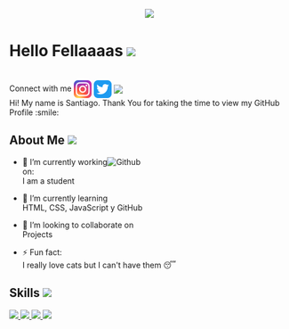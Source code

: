 <p align="center">
    <img width="500" src="https://media4.giphy.com/media/v1.Y2lkPTc5MGI3NjExcmhrcm9oc3dyaXQ2ZG5taHZsbGZnbGdhdTl5Z3Fwc2ZnbXBzOW4zMSZlcD12MV9pbnRlcm5hbF9naWZfYnlfaWQmY3Q9Zw/WmkEhAIyWfpm1vdVcg/giphy.gif">
</p>

<h1> Hello Fellaaaas <img src = "https://raw.githubusercontent.com/MartinHeinz/MartinHeinz/master/wave.gif" width = 30px> </h1>
<p align='center'>
</p>
<br
<h2> Connect with me
<a href = 'https://www.instagram.com/sxnty.og/'> <img width = '32px' align= 'center' src="https://github.com/tandpfun/skill-icons/blob/main/icons/Instagram.svg"/></a> 
<a href = 'https://x.com/AtentadoVisual'> <img width = '32px' align= 'center' src="https://github.com/tandpfun/skill-icons/blob/main/icons/Twitter.svg"/></a> 
<a href = santiagoog2004@gmail.com> <img width = '32px' align= 'center' src="https://raw.githubusercontent.com/rahulbanerjee26/githubAboutMeGenerator/main/icons/medium.svg"/></a>
  

<div size='20px'> Hi! My name is Santiago. Thank You for taking the time to view my GitHub Profile :smile: 
</div>

<h2> About Me <img src ="https://media1.giphy.com/media/v1.Y2lkPTc5MGI3NjExcXFpYXhxdWRuOHN1NTU3Z3lwM292dnRxNGh4bW1idjA1eGNpZDV4aiZlcD12MV9pbnRlcm5hbF9naWZfYnlfaWQmY3Q9cw/13xxoHrXk4Rrdm/giphy.gif" width = 100px></h2>

<img width="65%" align="right" alt="Github" src="https://media0.giphy.com/media/v1.Y2lkPTc5MGI3NjExYng4ZXRuM2JhZXRvOHVkbDRxZmxhOXZ2dG8wbWhzdWt0bjBzb210eSZlcD12MV9pbnRlcm5hbF9naWZfYnlfaWQmY3Q9Zw/TTedQxhzd5T4A/giphy.gif" />

- 🔭 I’m currently working on:  <br> I am a student
  
- 🌱 I’m currently learning <br> HTML, CSS, JavaScript y GitHub
  
- 👯 I’m looking to collaborate on <br> Projects
  
- ⚡ Fun fact: <br> I really love cats but I can't have them :sleeping:

<h2> Skills <img src = "https://media2.giphy.com/media/QssGEmpkyEOhBCb7e1/giphy.gif?cid=ecf05e47a0n3gi1bfqntqmob8g9aid1oyj2wr3ds3mg700bl&rid=giphy.gif" width = 32px> </h2>
<a href= https://github.com/Aditya664?tab=repositories&q=&type=&language=reactjs&sort= > <img width ='32px' src ='https://raw.githubusercontent.com/rahulbanerjee26/githubAboutMeGenerator/main/icons/reactjs.svg'> </a>
<a href= https://github.com/Aditya664?tab=repositories&q=&type=&language=javascript&sort= > <img width ='32px' src ='https://raw.githubusercontent.com/rahulbanerjee26/githubAboutMeGenerator/main/icons/javascript.svg'> </a>
<a href= https://github.com/Aditya664?tab=repositories&q=&type=&language=css&sort= > <img width ='32px' src ='https://raw.githubusercontent.com/rahulbanerjee26/githubAboutMeGenerator/main/icons/css.svg'> </a>
<a href= https://github.com/Aditya664?tab=repositories&q=&type=&language=html&sort= > <img width ='32px' src ='https://raw.githubusercontent.com/rahulbanerjee26/githubAboutMeGenerator/main/icons/html.svg'> </a>

